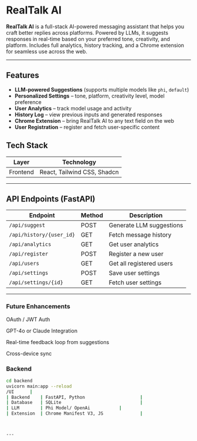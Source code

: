 # RealTalk AI

**RealTalk AI** is a full-stack AI-powered messaging assistant that helps you craft better replies across platforms. Powered by LLMs, it suggests responses in real-time based on your preferred tone, creativity, and platform. Includes full analytics, history tracking, and a Chrome extension for seamless use across the web.

---

## Features

- **LLM-powered Suggestions** (supports multiple models like `phi`, `default`)
-  **Personalized Settings** – tone, platform, creativity level, model preference
- **User Analytics** – track model usage and activity
- **History Log** – view previous inputs and generated responses
- **Chrome Extension** – bring RealTalk AI to any text field on the web
- **User Registration** – register and fetch user-specific content



## Tech Stack

| Layer      | Technology                         |
|------------|-------------------------------------|
| Frontend   | React, Tailwind CSS, Shadcn
---

## API Endpoints (FastAPI)

| Endpoint                  | Method | Description                      |
|---------------------------|--------|----------------------------------|
| `/api/suggest`           | POST   | Generate LLM suggestions         |
| `/api/history/{user_id}` | GET    | Fetch message history            |
| `/api/analytics`         | GET    | Get user analytics               |
| `/api/register`          | POST   | Register a new user              |
| `/api/users`             | GET    | Get all registered users         |
| `/api/settings`          | POST   | Save user settings               |
| `/api/settings/{id}`     | GET    | Fetch user settings              |

---


### Future Enhancements
 OAuth / JWT Auth

 GPT-4o or Claude Integration

 Real-time feedback loop from suggestions

 Cross-device sync


### Backend

```bash
cd backend
uvicorn main:app --reload
/UI      |
| Backend    | FastAPI, Python                     |
| Database   | SQLite                              |
| LLM        | Phi Model/ OpenAi           |
| Extension  | Chrome Manifest V3, JS              |



---




